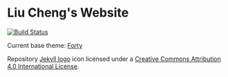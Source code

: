 # Liu Cheng's Website

[![Build Status](https://travis-ci.org/willowcheng/willowcheng.github.io.svg?branch=master)](https://travis-ci.org/willowcheng/willowcheng.github.io)

Current base theme: [Forty](https://github.com/willowcheng/Forty-Jekyll-Theme)

Repository [Jekyll logo](https://github.com/jekyll/brand) icon licensed under a [Creative Commons Attribution 4.0 International License](http://choosealicense.com/licenses/cc-by-4.0/).
